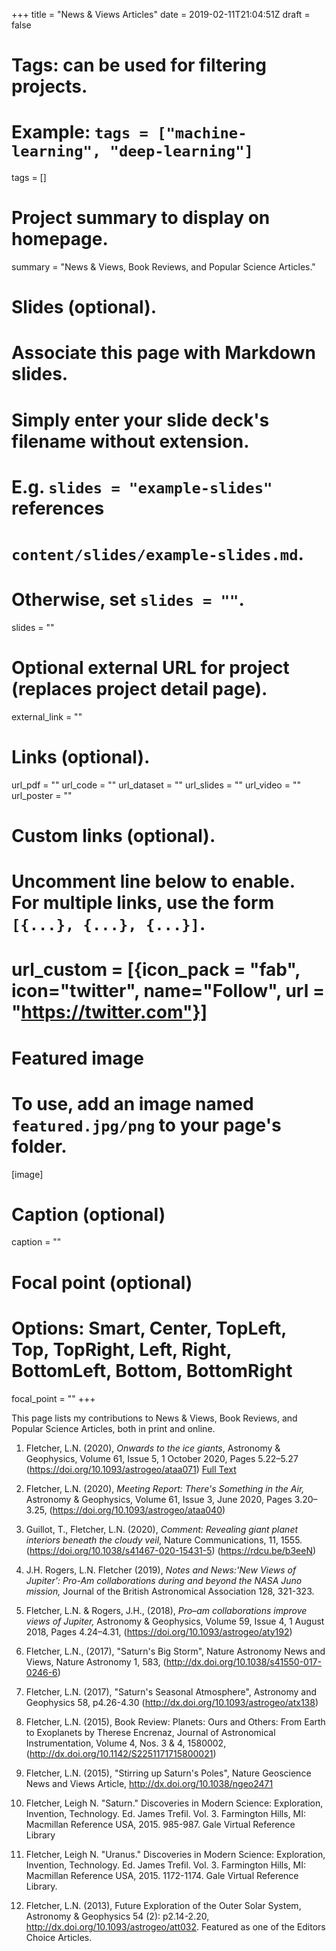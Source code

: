 +++
title = "News & Views Articles"
date = 2019-02-11T21:04:51Z
draft = false

# Tags: can be used for filtering projects.
# Example: `tags = ["machine-learning", "deep-learning"]`
tags = []

# Project summary to display on homepage.
summary = "News & Views, Book Reviews, and Popular Science Articles."

# Slides (optional).
#   Associate this page with Markdown slides.
#   Simply enter your slide deck's filename without extension.
#   E.g. `slides = "example-slides"` references
#   `content/slides/example-slides.md`.
#   Otherwise, set `slides = ""`.
slides = ""

# Optional external URL for project (replaces project detail page).
external_link = ""

# Links (optional).
url_pdf = ""
url_code = ""
url_dataset = ""
url_slides = ""
url_video = ""
url_poster = ""

# Custom links (optional).
#   Uncomment line below to enable. For multiple links, use the form `[{...}, {...}, {...}]`.
# url_custom = [{icon_pack = "fab", icon="twitter", name="Follow", url = "https://twitter.com"}]

# Featured image
# To use, add an image named `featured.jpg/png` to your page's folder.
[image]
  # Caption (optional)
  caption = ""

  # Focal point (optional)
  # Options: Smart, Center, TopLeft, Top, TopRight, Left, Right, BottomLeft, Bottom, BottomRight
  focal_point = ""
+++

This page lists my contributions to News & Views, Book Reviews, and Popular Science Articles, both in print and online.

1. Fletcher, L.N. (2020), *Onwards to the ice giants*, Astronomy & Geophysics, Volume 61, Issue 5, 1 October 2020, Pages 5.22–5.27 (https://doi.org/10.1093/astrogeo/ataa071) [Full Text](https://academic.oup.com/astrogeo/article/61/5/5.22/5906537?guestAccessKey=69511b5c-5e6e-4836-8744-6d7838d5ffac)

1. Fletcher, L.N. (2020), *Meeting Report: There's Something in the Air,* Astronomy & Geophysics, Volume 61, Issue 3, June 2020, Pages 3.20–3.25, (https://doi.org/10.1093/astrogeo/ataa040)

1. Guillot, T., Fletcher, L.N. (2020), *Comment:  Revealing giant planet interiors beneath the cloudy veil*, Nature Communications, 11, 1555. (https://doi.org/10.1038/s41467-020-15431-5) (https://rdcu.be/b3eeN)

1. J.H. Rogers, L.N. Fletcher (2019), *Notes and News:'New Views of Jupiter': Pro-Am collaborations during and beyond the NASA Juno mission,* Journal of the British Astronomical Association 128, 321-323.

1. Fletcher, L.N. & Rogers, J.H., (2018), *Pro–am collaborations improve views of Jupiter,*  Astronomy & Geophysics, Volume 59, Issue 4, 1 August 2018, Pages 4.24–4.31, (https://doi.org/10.1093/astrogeo/aty192)

1. Fletcher, L.N., (2017), "Saturn's Big Storm", Nature Astronomy News and Views, Nature Astronomy 1, 583, (http://dx.doi.org/10.1038/s41550-017-0246-6)

1. Fletcher, L.N. (2017), "Saturn's Seasonal Atmosphere", Astronomy and Geophysics 58, p4.26-4.30 (http://dx.doi.org/10.1093/astrogeo/atx138)

1. Fletcher, L.N. (2015), Book Review: Planets:  Ours and Others:  From Earth to Exoplanets by Therese Encrenaz, Journal of Astronomical Instrumentation, Volume 4, Nos. 3 & 4, 1580002, (http://dx.doi.org/10.1142/S2251171715800021)

1. Fletcher, L.N. (2015), "Stirring up Saturn's Poles", Nature Geoscience News and Views Article, http://dx.doi.org/10.1038/ngeo2471

1. Fletcher, Leigh N. "Saturn." Discoveries in Modern Science: Exploration, Invention, Technology. Ed. James Trefil. Vol. 3. Farmington Hills, MI: Macmillan Reference USA, 2015. 985-987. Gale Virtual Reference Library

1. Fletcher, Leigh N. "Uranus." Discoveries in Modern Science: Exploration, Invention, Technology. Ed. James Trefil. Vol. 3. Farmington Hills, MI: Macmillan Reference USA, 2015. 1172-1174. Gale Virtual Reference Library.

1. Fletcher, L.N. (2013), Future Exploration of the Outer Solar System, Astronomy & Geophysics 54 (2): p2.14-2.20, http://dx.doi.org/10.1093/astrogeo/att032.  Featured as one of the Editors Choice Articles.
